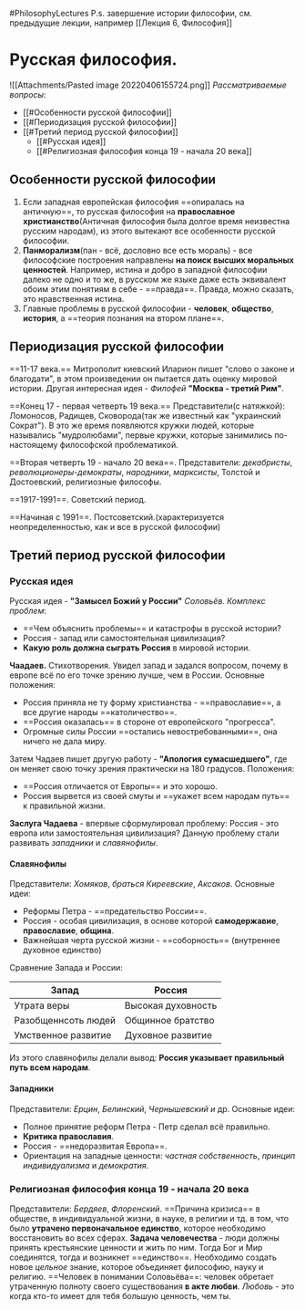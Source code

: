 
#PhilosophyLectures 
P.s. завершение истории философии, см. предыдущие лекции, например [[Лекция 6, Философия]]
# Русская философия.
![[Attachments/Pasted image 20220406155724.png]]
*Рассматриваемые вопросы*:
- [[#Особенности русской философии]]
- [[#Периодизация русской философии]]
- [[#Третий период русской философии]]
	- [[#Русская идея]]
	- [[#Религиозная философия конца 19 - начала 20 века]]

## Особенности русской философии
1) Если западная европейская философия ==опиралась на античную==, то русская философия на **православное христианство**(Античная философия была долгое время неизвестна русским народам),  из этого вытекают все особенности русской философии.
2) **Панморализм**(пан - всё, дословно все есть мораль) - все философские построения направлены **на поиск высших моральных ценностей**.
	Например, истина и добро в западной философии далеко не одно и то же, в русском же языке даже есть эквивалент обоим этим понятиям в себе - ==правда==. Правда, можно сказать, это нравственная истина.
3) Главные проблемы в русской философии - **человек**, **общество**, **история**, а ==теория познания на втором плане==.

## Периодизация русской философии
==11-17 века.== 
Митрополит киевский Иларион пишет "слово о законе и благодати", в этом произведении он пытается дать оценку мировой истории. Другая интересная идея - *Филофей*  **"Москва - третий Рим"**.

==Конец 17 - первая четверть 19 века.== 
Представители(с натяжкой): Ломоносов, Радищев, Сковорода(так же известный как "украинский Сократ"). В это же время появляются кружки людей, которые назывались "мудролюбами", первые кружки, которые занимились по-настоящему философской проблематикой.

==Вторая четверть 19 - начало 20 века==. 
Представители: *декабристы*, *революционеры-демократы*, *народники*, *марксисты*, Толстой и Достоевский, религиозные философы.

==1917-1991==. Советский период.

==Начиная с 1991==. Постсоветский.(характеризуется неопределенностью, как и все в русской философии)

## Третий период русской философии
### Русская идея
Русская идея - **"Замысел Божий у России"** *Соловьёв.*
*Комплекс проблем*:
- ==Чем объяснить проблемы== и катастрофы в русской истории?
- Россия - запад или самостоятельная цивилизация?
- **Какую роль должна сыграть Россия** в мировой истории.

**Чаадаев.** Стихотворения.
Увидел запад и задался вопросом, почему в европе всё по его точке зрению лучше, чем в России.
Основные положения:
- Россия приняла не ту форму христианства - ==православие==, а все другие народы ==католичество==.
- ==Россия оказалась== в стороне от европейского "прогресса".
- Огромные силы России ==остались невостребованными==, она ничего не дала миру.

Затем Чадаев пишет другую работу - **"Апология сумасшедшего"**, где он меняет свою точку зрения практически на 180 градусов.
Положения:
- ==Россия отличается от Европы== и это хорошо. 
- Россия вырвется из своей смуты и ==укажет всем народам путь== к правильной жизни.

**Заслуга Чадаева** - впервые сформулировал проблему: Россия - это европа или замостоятельная цивилизация? Данную проблему стали развивать *западники* и *славянофилы*.

#### Славянофилы
Представители: *Хомяков*, *браться Киреевские*, *Аксаков*.
Основные идеи:
- Реформы Петра - ==предательство России==.
- Россия - особая цивилизация, в основе которой **самодержавие**, **православие**, **община**.
- Важнейшая черта русской жизни - ==соборность== (внутреннее духовное единство)

Сравнение Запада и России:

| Запад               | Россия             |
| ------------------- | ------------------ |
| Утрата веры         | Высокая духовность |
| Разобщеннсоть людей | Общинное братство  |
| Умственное развитие | Духовное развитие  |

Из этого славянофилы делали вывод: **Россия указывает правильный путь всем народам**.

#### Западники 
Представители: *Ерцин*, *Белинский*, *Чернышевский и* др.
Основные идеи:
- Полное принятие реформ Петра - Петр сделал всё правильно.
- **Критика православия**.
- Россия - ==недоразвитая Европа==.
- Ориентация на западные ценности: *частная собственность*, *принцип индивидуализма* и *демократия*.

### Религиозная философия конца 19 - начала 20 века
Представители: *Бердяев*, *Флоренский*.
==Причина кризиса== в обществе, в индивидуальной жизни, в науке, в религии и тд. в том, что было **утрачено первоначальное единство**, которое необходимо восстановить во всех сферах.
**Задача человечества** - люди должны принять крестьянские ценности и жить по ним. Тогда Бог и Мир соединятся, тогда и возникнет ==единство==. 
Необходимо создать новое *цельное* знание, которое объединяет философию, науку и религию.
==Человек в понимании Соловьёва==: человек обретает утраченную полноту своего существования **в акте любви**.  *Любовь* - это когда кто-то имеет для тебя большую ценность, чем ты.
